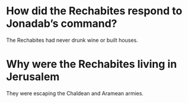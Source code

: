 # How did the Rechabites respond to Jonadab’s command?

The Rechabites had never drunk wine or built houses.

# Why were the Rechabites living in Jerusalem

They were escaping the Chaldean and Aramean armies.
